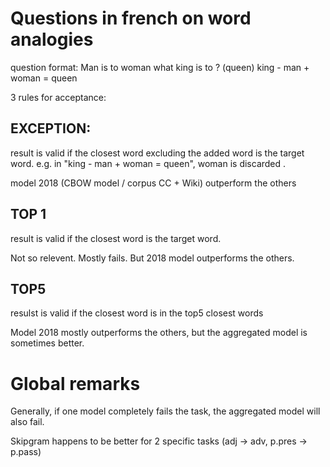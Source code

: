 # Questions in french on word analogies

question format: 
Man is to woman what king is to ? (queen)
king - man + woman = queen

3 rules for acceptance:

## EXCEPTION:
result is valid if the closest word excluding the added word is the target word.
e.g. in "king - man + woman = queen", woman is discarded .

model 2018 (CBOW model / corpus CC + Wiki) outperform the others

## TOP 1
result is valid if the closest word is the target word.

Not so relevent. Mostly fails. But 2018 model outperforms the others.

## TOP5
resulst is valid if the closest word is in the top5 closest words

Model 2018 mostly outperforms the others, but the aggregated model is
sometimes better.

# Global remarks
Generally, if one model completely fails the task, the aggregated model
will also fail.

Skipgram happens to be better for 2 specific tasks
(adj -> adv, p.pres -> p.pass)